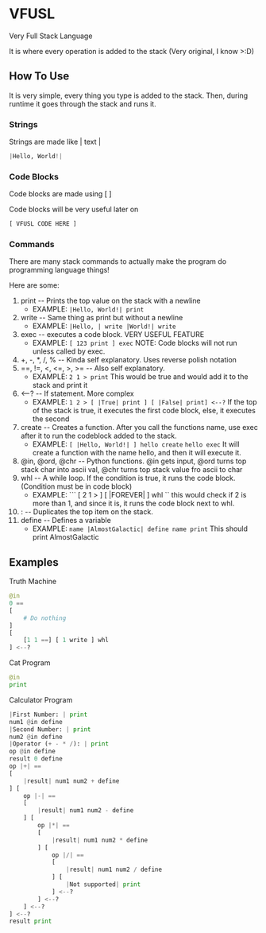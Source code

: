 # VFUSL
Very Full Stack Language

It is where every operation is added to the stack (Very original, I know >:D)

## How To Use
It is very simple, every thing you type is added to the stack. Then, during runtime it goes through the stack and runs it.

### Strings
Strings are made like | text |
```py
|Hello, World!|
```

### Code Blocks
Code blocks are made using [ ]

Code blocks will be very useful later on
```py
[ VFUSL CODE HERE ]
```

### Commands
There are many stack commands to actually make the program do programming language things!

Here are some:

1. print -- Prints the top value on the stack with a newline
   - EXAMPLE: ``` |Hello, World!| print ```
2. write -- Same thing as print but without a newline
   - EXAMPLE: ``` |Hello, | write |World!| write  ```
3. exec -- executes a code block. VERY USEFUL FEATURE
   - EXAMPLE: ``` [ 123 print ] exec ``` NOTE: Code blocks will not run unless called by exec.
4. +, -, *, /, % -- Kinda self explanatory. Uses reverse polish notation
5. ==, !=, <, <=, >, >= -- Also self explanatory.
   - EXAMPLE: ``` 2 1 > print ``` This would be true and would add it to the stack and print it
6. <--? -- If statement. More complex
   - EXAMPLE: ``` 1 2 > [ |True| print ] [ |False| print] <--? ``` If the top of the stack is true, it executes the first code block, else, it executes the second
7. create --  Creates a function. After you call the functions name, use exec after it to run the codeblock added to the stack.
   - EXAMPLE: ``` [ |Hello, World!| ] hello create ```  ``` hello exec ``` It will create a function with the name hello, and then it will execute it.
8. @in, @ord, @chr -- Python functions. @in gets input, @ord turns top stack char into ascii val, @chr turns top stack value fro ascii to char
9. whl -- A while loop. If the condition is true, it runs the code block. (Condition must be in code block)
    - EXAMPLE: ``` [ 2 1 > ] [ |FOREVER| ] whl `` this would check if 2 is more than 1, and since it is, it runs the code block next to whl.
10. : -- Duplicates the top item on the stack.
11. define -- Defines a variable
    - EXAMPLE: ``` name |AlmostGalactic| define name print ``` This should print AlmostGalactic

## Examples
Truth Machine
```py
@in
0 ==
[
    # Do nothing
]
[
    [1 1 ==] [ 1 write ] whl
] <--?
```
Cat Program
```py
@in
print
```
Calculator Program
```py
|First Number: | print
num1 @in define
|Second Number: | print
num2 @in define
|Operator (+ - * /): | print
op @in define
result 0 define
op |+| ==
[
    |result| num1 num2 + define
] [
    op |-| ==
    [
        |result| num1 num2 - define
    ] [
        op |*| ==
        [
            |result| num1 num2 * define
        ] [
            op |/| ==
            [
                |result| num1 num2 / define
            ] [
                |Not supported| print
            ] <--?
        ] <--?
    ] <--?
] <--?
result print
```
